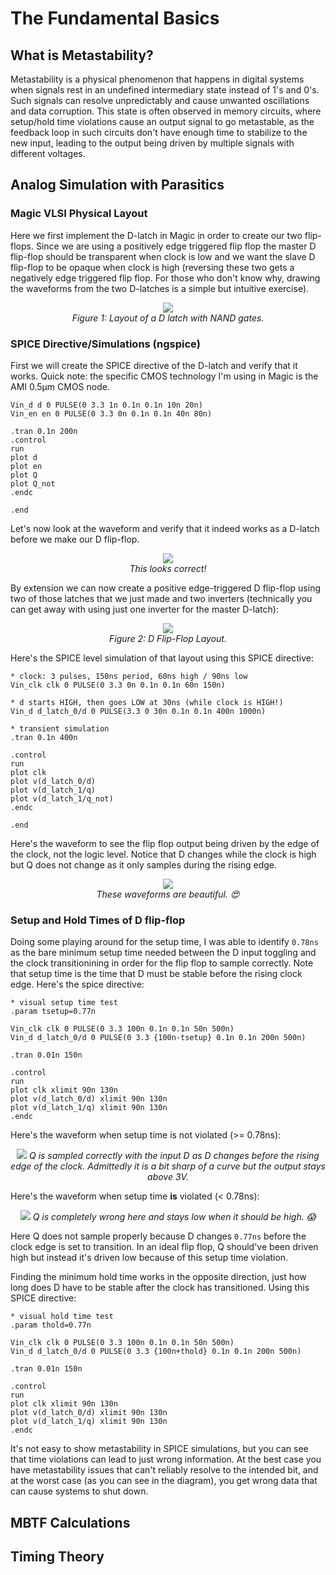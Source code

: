 # The Fundamental Basics

## What is Metastability?
Metastability is a physical phenomenon that happens in digital systems when signals rest in an undefined intermediary state 
instead of 1's and 0's. Such signals can resolve unpredictably and cause unwanted oscillations and data corruption. This state
is often observed in memory circuits, where setup/hold time violations cause an output signal to go metastable, as the feedback loop
in such circuits don't have enough time to stabilize to the new input, leading to the output being driven by multiple signals with 
different voltages. 

## Analog Simulation with Parasitics

### Magic VLSI Physical Layout
Here we first implement the D-latch in Magic in order to create our two flip-flops. Since we are using a positively edge triggered flip flop the master D flip-flop should be transparent when clock is low and we want the slave D flip-flop to be opaque when clock is high (reversing these two gets a negatively edge triggered flip flop. For those who don't know why, drawing the waveforms from the two D-latches is a simple but intuitive exercise). 
<p align="center">
    <img src="./Images/DLatchMagicLayout.png" />
    <br>
    <em>Figure 1: Layout of a D latch with NAND gates.</em>
</p>

### SPICE Directive/Simulations (ngspice)
First we will create the SPICE directive of the D-latch and verify that it works. Quick note: the specific CMOS technology I'm using in Magic is the AMI 0.5µm CMOS node.
```SPICE
Vin_d d 0 PULSE(0 3.3 1n 0.1n 0.1n 10n 20n)
Vin_en en 0 PULSE(0 3.3 0n 0.1n 0.1n 40n 80n)

.tran 0.1n 200n
.control
run
plot d
plot en
plot Q
plot Q_not
.endc

.end
```
Let's now look at the waveform and verify that it indeed works as a D-latch before we make our D flip-flop. 

<p align="center">
    <img src="./Images/DLatchSimulation.png" />
    <br>
    <em>This looks correct!</em>
</p>

By extension we can now create a positive edge-triggered D flip-flop using two of those latches that we just made and two inverters (technically you can get away with using just one inverter for the master D-latch):
<p align="center">
    <img src="./Images/DFFMagicLayout.png" />
    <br>
    <em>Figure 2: D Flip-Flop Layout.</em>
</p>

Here's the SPICE level simulation of that layout using this SPICE directive:
```SPICE
* clock: 3 pulses, 150ns period, 60ns high / 90ns low
Vin_clk clk 0 PULSE(0 3.3 0n 0.1n 0.1n 60n 150n)

* d starts HIGH, then goes LOW at 30ns (while clock is HIGH!)
Vin_d d_latch_0/d 0 PULSE(3.3 0 30n 0.1n 0.1n 400n 1000n)

* transient simulation
.tran 0.1n 400n

.control
run
plot clk
plot v(d_latch_0/d) 
plot v(d_latch_1/q) 
plot v(d_latch_1/q_not) 
.endc

.end
```
Here's the waveform to see the flip flop output being driven by the edge of the clock, not the logic level. Notice that D
changes while the clock is high but Q does not change as it only samples during the rising edge.
<p align="center">
    <img src="./Images/DFFWaveform.png" />
    <br>
    <em>These waveforms are beautiful. 😍</em>
</p>

### Setup and Hold Times of D flip-flop

Doing some playing around for the setup time, I was able to identify `0.78ns` as the bare minimum setup time needed
between the D input toggling and the clock transitionining in order for the flip flop to sample correctly. Note that setup
time is the time that D must be stable before the rising clock edge. Here's the spice directive:

```SPICE
* visual setup time test
.param tsetup=0.77n

Vin_clk clk 0 PULSE(0 3.3 100n 0.1n 0.1n 50n 500n)
Vin_d d_latch_0/d 0 PULSE(0 3.3 {100n-tsetup} 0.1n 0.1n 200n 500n)

.tran 0.01n 150n

.control
run
plot clk xlimit 90n 130n
plot v(d_latch_0/d) xlimit 90n 130n
plot v(d_latch_1/q) xlimit 90n 130n
.endc
```

Here's the waveform when setup time is not violated (>= 0.78ns):
<p align="center">
    <img src="./Images/GoodWaveform.png" />
    <em>
        Q is sampled correctly with the input D as D changes before the rising edge of the clock.
        Admittedly it is a bit sharp of a curve but the output stays above 3V.
    </em>
</p>

Here's the waveform when setup time **is** violated (< 0.78ns):
<p align="center">
    <img src="./Images/BadWaveform.png" />
    <em>Q is completely wrong here and stays low when it should be high. 😱 </em>
</p>

Here Q does not sample properly because D changes `0.77ns` before the clock edge is set to transition. In an ideal
flip flop, Q should've been driven high but instead it's driven low because of this setup time violation.

Finding the minimum hold time works in the opposite direction, just how long does D have to be stable after the clock has transitioned.
Using this SPICE directive:
```SPICE
* visual hold time test
.param thold=0.77n

Vin_clk clk 0 PULSE(0 3.3 100n 0.1n 0.1n 50n 500n)
Vin_d d_latch_0/d 0 PULSE(0 3.3 {100n+thold} 0.1n 0.1n 200n 500n)

.tran 0.01n 150n

.control
run
plot clk xlimit 90n 130n
plot v(d_latch_0/d) xlimit 90n 130n
plot v(d_latch_1/q) xlimit 90n 130n
.endc
```

It's not easy to show metastability in SPICE simulations, but you can see that time violations can lead to just wrong
information. At the best case you have metastability issues that can't reliably resolve to the intended bit, and at the
worst case (as you can see in the diagram), you get wrong data that can cause systems to shut down. 

## MBTF Calculations

## Timing Theory
